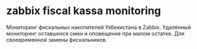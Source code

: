 # zabbix fiscal kassa monitoring
Мониторинг фискальных накопителей Узбекистана в Zabbix. Удалённый мониторинг оставшихся смен и оповещение при малом остатке. Для своевременной замены фискальников.
